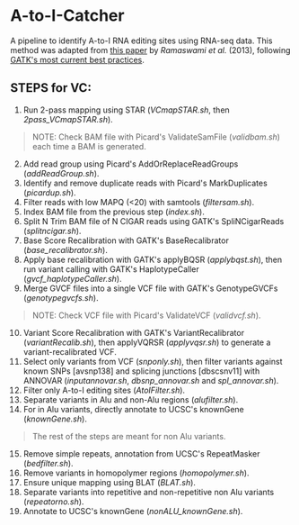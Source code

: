# A-to-I-Catcher
A pipeline to identify A-to-I RNA editing sites using RNA-seq data.
This method was adapted from [this paper](https://www.nature.com/articles/nmeth.2330) by _Ramaswami et al._ (2013), following [GATK's most current best practices](https://software.broadinstitute.org/gatk/best-practices/).

## STEPS for VC:

1. Run 2-pass mapping using STAR (_VCmapSTAR.sh_, then _2pass_VCmapSTAR.sh_).

> NOTE: Check BAM file with Picard's ValidateSamFile (_validbam.sh_) each time a BAM is generated.

2. Add read group using Picard's AddOrReplaceReadGroups (_addReadGroup.sh_).
3. Identify and remove duplicate reads with Picard's MarkDuplicates (_picardup.sh_).
4. Filter reads with low MAPQ (<20) with samtools (_filtersam.sh_).
5. Index BAM file from the previous step (_index.sh_).
6. Split N Trim BAM file of N CIGAR reads using GATK's SpliNCigarReads (_splitncigar.sh_).
7. Base Score Recalibration with GATK's BaseRecalibrator (_base_recalibrator.sh_).
8. Apply base recalibration with GATK's applyBQSR (_applybqst.sh_), then run variant calling with GATK's HaplotypeCaller (_gvcf_haplotypeCaller.sh_).
9. Merge GVCF files into a single VCF file with GATK's GenotypeGVCFs (_genotypegvcfs.sh_).

> NOTE: Check VCF file with Picard's ValidateVCF (_validvcf.sh_).

10. Variant Score Recalibration with GATK's VariantRecalibrator (_variantRecalib.sh_), then applyVQRSR (_applyvqsr.sh_) to generate a variant-recalibrated VCF.
11. Select only variants from VCF (_snponly.sh_), then filter variants against known SNPs [avsnp138] and splicing junctions [dbscsnv11] with ANNOVAR (_inputannovar.sh_, _dbsnp_annovar.sh_ and _spl_annovar.sh_).
12. Filter only A-to-I editing sites (_AtoIFilter.sh_).
13. Separate variants in Alu and non-Alu regions (_alufilter.sh_).
14. For in Alu variants, directly annotate to UCSC's knownGene (_knownGene.sh_).

> The rest of the steps are meant for non Alu variants.
15. Remove simple repeats, annotation from UCSC's RepeatMasker (_bedfilter.sh_).
16. Remove variants in homopolymer regions (_homopolymer.sh_).
17. Ensure unique mapping using BLAT (_BLAT.sh_).
18. Separate variants into repetitive and non-repetitive non Alu variants (_repeatorno.sh_).
19. Annotate to UCSC's knownGene (_nonALU_knownGene.sh_).

